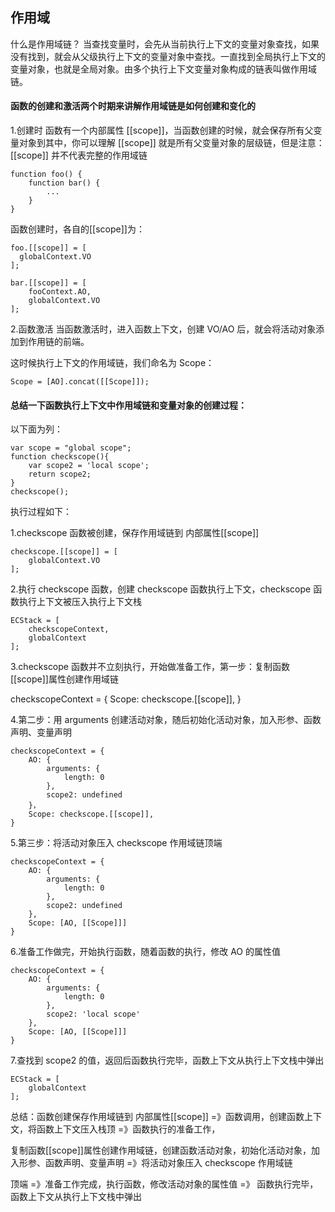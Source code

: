 ## 作用域
什么是作用域链？
当查找变量时，会先从当前执行上下文的变量对象查找，如果没有找到，就会从父级执行上下文的变量对象中查找。一直找到全局执行上下文的变量对象，也就是全局对象。由多个执行上下文变量对象构成的链表叫做作用域链。

#### 函数的创建和激活两个时期来讲解作用域链是如何创建和变化的

1.创建时
函数有一个内部属性 [[scope]]，当函数创建的时候，就会保存所有父变量对象到其中，你可以理解 [[scope]] 就是所有父变量对象的层级链，但是注意：[[scope]] 并不代表完整的作用域链
```
function foo() {
    function bar() {
        ...
    }
}
```
函数创建时，各自的[[scope]]为：
```
foo.[[scope]] = [
  globalContext.VO
];

bar.[[scope]] = [
    fooContext.AO,
    globalContext.VO
];
```

2.函数激活
当函数激活时，进入函数上下文，创建 VO/AO 后，就会将活动对象添加到作用链的前端。

这时候执行上下文的作用域链，我们命名为 Scope：
```
Scope = [AO].concat([[Scope]]);
```

#### 总结一下函数执行上下文中作用域链和变量对象的创建过程：
以下面为列：
```
var scope = "global scope";
function checkscope(){
    var scope2 = 'local scope';
    return scope2;
}
checkscope();
```

执行过程如下：

1.checkscope 函数被创建，保存作用域链到 内部属性[[scope]]
```
checkscope.[[scope]] = [
    globalContext.VO
];
```


2.执行 checkscope 函数，创建 checkscope 函数执行上下文，checkscope 函数执行上下文被压入执行上下文栈
```
ECStack = [
    checkscopeContext,
    globalContext
];
```


3.checkscope 函数并不立刻执行，开始做准备工作，第一步：复制函数[[scope]]属性创建作用域链

checkscopeContext = {
    Scope: checkscope.[[scope]],
}



4.第二步：用 arguments 创建活动对象，随后初始化活动对象，加入形参、函数声明、变量声明
```
checkscopeContext = {
    AO: {
        arguments: {
            length: 0
        },
        scope2: undefined
    }，
    Scope: checkscope.[[scope]],
}
```


5.第三步：将活动对象压入 checkscope 作用域链顶端
```
checkscopeContext = {
    AO: {
        arguments: {
            length: 0
        },
        scope2: undefined
    },
    Scope: [AO, [[Scope]]]
}
```


6.准备工作做完，开始执行函数，随着函数的执行，修改 AO 的属性值
```
checkscopeContext = {
    AO: {
        arguments: {
            length: 0
        },
        scope2: 'local scope'
    },
    Scope: [AO, [[Scope]]]
}
```

7.查找到 scope2 的值，返回后函数执行完毕，函数上下文从执行上下文栈中弹出
```
ECStack = [
    globalContext
];
```

总结：函数创建保存作用域链到 内部属性[[scope]] =》函数调用，创建函数上下文，将函数上下文压入栈顶 =》函数执行的准备工作，

复制函数[[scope]]属性创建作用域链，创建函数活动对象，初始化活动对象，加入形参、函数声明、变量声明 =》将活动对象压入 checkscope 作用域链

顶端 =》准备工作完成，执行函数，修改活动对象的属性值 =》 函数执行完毕，函数上下文从执行上下文栈中弹出

